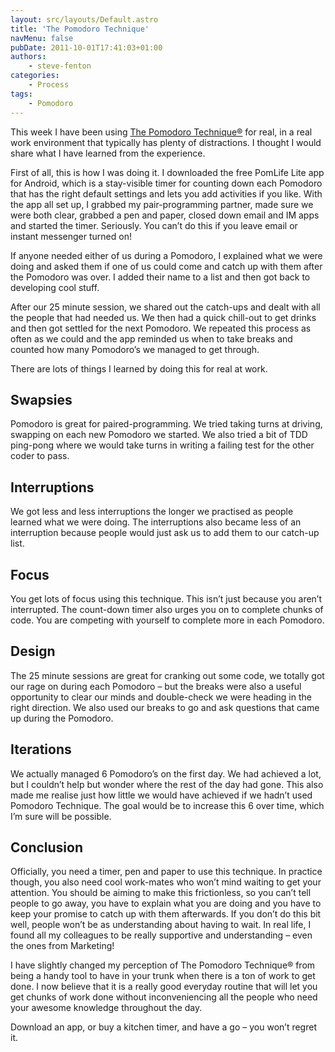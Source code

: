```yaml
---
layout: src/layouts/Default.astro
title: 'The Pomodoro Technique'
navMenu: false
pubDate: 2011-10-01T17:41:03+01:00
authors:
    - steve-fenton
categories:
    - Process
tags:
    - Pomodoro
---
```


This week I have been using [The Pomodoro Technique®](https://francescocirillo.com/pages/pomodoro-technique) for real, in a real work environment that typically has plenty of distractions. I thought I would share what I have learned from the experience.

First of all, this is how I was doing it. I downloaded the free PomLife Lite app for Android, which is a stay-visible timer for counting down each Pomodoro that has the right default settings and lets you add activities if you like. With the app all set up, I grabbed my pair-programming partner, made sure we were both clear, grabbed a pen and paper, closed down email and IM apps and started the timer. Seriously. You can’t do this if you leave email or instant messenger turned on!

If anyone needed either of us during a Pomodoro, I explained what we were doing and asked them if one of us could come and catch up with them after the Pomodoro was over. I added their name to a list and then got back to developing cool stuff.

After our 25 minute session, we shared out the catch-ups and dealt with all the people that had needed us. We then had a quick chill-out to get drinks and then got settled for the next Pomodoro. We repeated this process as often as we could and the app reminded us when to take breaks and counted how many Pomodoro’s we managed to get through.

There are lots of things I learned by doing this for real at work.

## Swapsies

Pomodoro is great for paired-programming. We tried taking turns at driving, swapping on each new Pomodoro we started. We also tried a bit of TDD ping-pong where we would take turns in writing a failing test for the other coder to pass.

## Interruptions

We got less and less interruptions the longer we practised as people learned what we were doing. The interruptions also became less of an interruption because people would just ask us to add them to our catch-up list.

## Focus

You get lots of focus using this technique. This isn’t just because you aren’t interrupted. The count-down timer also urges you on to complete chunks of code. You are competing with yourself to complete more in each Pomodoro.

## Design

The 25 minute sessions are great for cranking out some code, we totally got our rage on during each Pomodoro – but the breaks were also a useful opportunity to clear our minds and double-check we were heading in the right direction. We also used our breaks to go and ask questions that came up during the Pomodoro.

## Iterations

We actually managed 6 Pomodoro’s on the first day. We had achieved a lot, but I couldn’t help but wonder where the rest of the day had gone. This also made me realise just how little we would have achieved if we hadn’t used Pomodoro Technique. The goal would be to increase this 6 over time, which I’m sure will be possible.

## Conclusion

Officially, you need a timer, pen and paper to use this technique. In practice though, you also need cool work-mates who won’t mind waiting to get your attention. You should be aiming to make this frictionless, so you can’t tell people to go away, you have to explain what you are doing and you have to keep your promise to catch up with them afterwards. If you don’t do this bit well, people won’t be as understanding about having to wait. In real life, I found all my colleagues to be really supportive and understanding – even the ones from Marketing!

I have slightly changed my perception of The Pomodoro Technique® from being a handy tool to have in your trunk when there is a ton of work to get done. I now believe that it is a really good everyday routine that will let you get chunks of work done without inconveniencing all the people who need your awesome knowledge throughout the day.

Download an app, or buy a kitchen timer, and have a go – you won’t regret it.